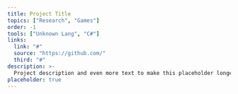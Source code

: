 ```yaml
---
title: Project Title
topics: ["Research", "Games"]
order: -1
tools: ["Unknown Lang", "C#"]
links:
  link: "#"
  source: "https://github.com/"
  third: "#"
description: >-
  Project description and even more text to make this placeholder longer.
placeholder: true
---
```

